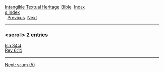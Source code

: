 [Intangible Textual Heritage](../../index)  [Bible](../index) 
[Index](index)   
[s Index](_s_)  
  [Previous](c09892)  [Next](c09894) 

------------------------------------------------------------------------

### &lt;scroll&gt; 2 entries

[Isa 34:4](../kjv/isa034.htm#004)  
[Rev 6:14](../kjv/rev006.htm#014)  

------------------------------------------------------------------------

[Next: scum (5)](c09894)
